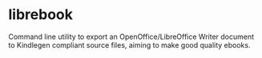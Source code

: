 librebook
=========

Command line utility to export an OpenOffice/LibreOffice Writer document to Kindlegen compliant source files, aiming to make good quality ebooks.
